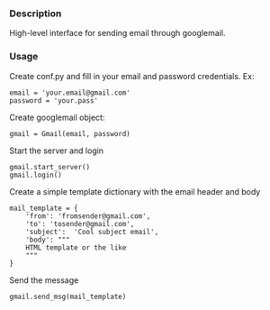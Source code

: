 ### Description
High-level interface for sending email through googlemail.

### Usage

Create conf.py and fill in your email and password credentials. Ex:

    email = 'your.email@gmail.com'
    password = 'your.pass'   

Create googlemail object:
    
    gmail = Gmail(email, password)
    
 Start the server and login
 
    gmail.start_server()
    gmail.login()
    
 Create a simple template dictionary with the email header and body
 
    mail_template = {
        'from': 'fromsender@gmail.com',
        'to': 'tosender@gmail.com',
        'subject':  'Cool subject email',
        'body': """
        HTML template or the like
        """
    }
    
 Send the message
 
    gmail.send_msg(mail_template)
    